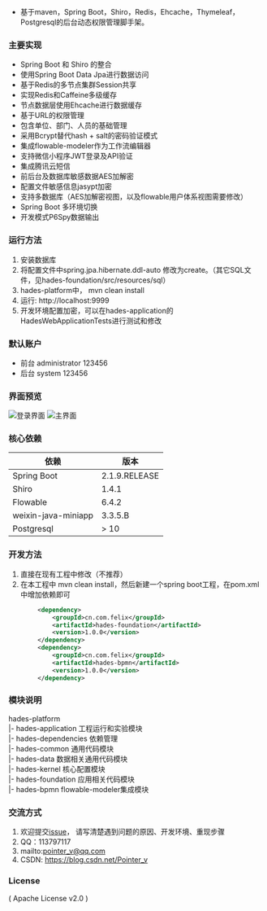- 基于maven，Spring Boot，Shiro，Redis，Ehcache，Thymeleaf，Postgresql的后台动态权限管理脚手架。

### 主要实现
- Spring Boot 和 Shiro 的整合
- 使用Spring Boot Data Jpa进行数据访问
- 基于Redis的多节点集群Session共享
- 实现Redis和Caffeine多级缓存
- 节点数据层使用Ehcache进行数据缓存
- 基于URL的权限管理
- 包含单位、部门、人员的基础管理
- 采用Bcrypt替代hash + salt的密码验证模式
- 集成flowable-modeler作为工作流编辑器
- 支持微信小程序JWT登录及API验证
- 集成腾讯云短信
- 前后台及数据库敏感数据AES加解密
- 配置文件敏感信息jasypt加密
- 支持多数据库（AES加解密视图，以及flowable用户体系视图需要修改）
- Spring Boot 多环境切换
- 开发模式P6Spy数据输出

### 运行方法
1. 安装数据库
2. 将配置文件中spring.jpa.hibernate.ddl-auto 修改为create。（其它SQL文件，见hades-foundation/src/resources/sql）
3. hades-platform中， mvn clean install
4. 运行: http://localhost:9999
5. 开发环境配置加密，可以在hades-application的HadesWebApplicationTests进行测试和修改

### 默认账户
- 前台 administrator 123456
- 后台 system 123456

### 界面预览
![登录界面](https://images.gitee.com/uploads/images/2020/0316/182215_68f07c3d_751495.png "微信截图_20200316181847.png")
![主界面](https://images.gitee.com/uploads/images/2020/0316/182659_10c995be_751495.png "微信截图_20200316181932.png")

### 核心依赖
依赖 | 版本
---|---
Spring Boot | 2.1.9.RELEASE
Shiro | 1.4.1
Flowable | 6.4.2
weixin-java-miniapp | 3.3.5.B
Postgresql | > 10 

### 开发方法
1. 直接在现有工程中修改（不推荐）
2. 在本工程中 mvn clean install，然后新建一个spring boot工程，在pom.xml中增加依赖即可
```xml
        <dependency>
            <groupId>cn.com.felix</groupId>
            <artifactId>hades-foundation</artifactId>
            <version>1.0.0</version>
        </dependency>
        <dependency>
            <groupId>cn.com.felix</groupId>
            <artifactId>hades-bpmn</artifactId>
            <version>1.0.0</version>
        </dependency>
```

### 模块说明
hades-platform<br/>
 |- hades-application 工程运行和实验模块<br/>
 |- hades-dependencies 依赖管理<br/>
 |- hades-common 通用代码模块<br/>
 |- hades-data 数据相关通用代码模块<br/>
 |- hades-kernel 核心配置模块<br/>
 |- hades-foundation 应用相关代码模块<br/>
 |- hades-bpmn flowable-modeler集成模块<br/>
 
### 交流方式
1. 欢迎提交[issue](https://gitee.com/pointer_v/hades-multi-module-scaffold/issues)， 请写清楚遇到问题的原因、开发环境、重现步骤
2. QQ：113797117
3. mailto:pointer_v@qq.com
4. CSDN: https://blog.csdn.net/Pointer_v

### License
( Apache License v2.0 )

 
 
 





